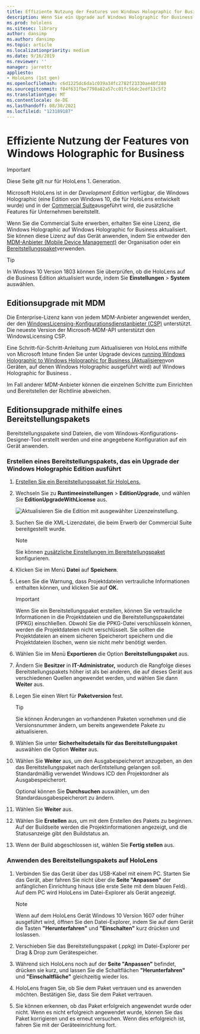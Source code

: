 ```yaml
---
title: Effiziente Nutzung der Features von Windows Holographic for Business
description: Wenn Sie ein Upgrade auf Windows Holographic for Business durchführen, bietet HoloLens zusätzliche Features, die für Unternehmen konzipiert sind.
ms.prod: hololens
ms.sitesec: library
author: dansimp
ms.author: dansimp
ms.topic: article
ms.localizationpriority: medium
ms.date: 9/16/2019
ms.reviewer: ''
manager: jarrettr
appliesto:
- HoloLens (1st gen)
ms.openlocfilehash: c6d1225dc6da1c039a34fc2782f23330ae40f280
ms.sourcegitcommit: f04f631fbe7798a82a57cc01fc56dc2edf13c5f2
ms.translationtype: MT
ms.contentlocale: de-DE
ms.lasthandoff: 08/30/2021
ms.locfileid: "123189187"
---
```

# <a name="unlock-windows-holographic-for-business-features"></a>Effiziente Nutzung der Features von Windows Holographic for Business

> [!IMPORTANT]
> Diese Seite gilt nur für HoloLens 1. Generation.

Microsoft HoloLens ist in der *Development Edition* verfügbar, die Windows Holographic (eine Edition von Windows 10, die für HoloLens entwickelt wurde) und in der [Commercial Suite](hololens-commercial-features.md)ausgeführt wird, die zusätzliche Features für Unternehmen bereitstellt.

Wenn Sie die Commercial Suite erwerben, erhalten Sie eine Lizenz, die Windows Holographic auf Windows Holographic for Business aktualisiert. Sie können diese Lizenz auf das Gerät anwenden, indem Sie entweder den [MDM-Anbieter (Mobile Device Management)](#edition-upgrade-by-using-mdm) der Organisation oder ein [Bereitstellungspaket](#edition-upgrade-by-using-a-provisioning-package)verwenden.

> [!TIP]
> In Windows 10 Version 1803 können Sie überprüfen, ob die HoloLens auf die Business Edition aktualisiert wurde, indem Sie **Einstellungen**  >  **System** auswählen.

## <a name="edition-upgrade-by-using-mdm"></a>Editionsupgrade mit MDM

Die Enterprise-Lizenz kann von jedem MDM-Anbieter angewendet werden, der den [WindowsLicensing-Konfigurationsdienstanbieter (CSP)](https://msdn.microsoft.com/library/windows/hardware/dn904983.aspx) unterstützt. Die neueste Version der Microsoft-MDM-API unterstützt den WindowsLicensing CSP.

Eine Schritt-für-Schritt-Anleitung zum Aktualisieren von HoloLens mithilfe von Microsoft Intune finden Sie unter Upgrade devices [running Windows Holographic to Windows Holographic for Business (Aktualisieren](/intune/holographic-upgrade)von Geräten, auf denen Windows Holographic ausgeführt wird) auf Windows Holographic for Business .

 Im Fall anderer MDM-Anbieter können die einzelnen Schritte zum Einrichten und Bereitstellen der Richtlinie abweichen.

## <a name="edition-upgrade-by-using-a-provisioning-package"></a>Editionsupgrade mithilfe eines Bereitstellungspakets

Bereitstellungspakete sind Dateien, die vom Windows-Konfigurations-Designer-Tool erstellt werden und eine angegebene Konfiguration auf ein Gerät anwenden.

### <a name="create-a-provisioning-package-that-upgrades-the-windows-holographic-edition"></a>Erstellen eines Bereitstellungspakets, das ein Upgrade der Windows Holographic Edition ausführt

1. [Erstellen Sie ein Bereitstellungspaket für HoloLens.](hololens-provisioning.md)
1. Wechseln Sie zu **Runtimeeinstellungen**  >  **EditionUpgrade**, und wählen Sie **EditionUpgradeWithLicense** aus.

    ![Aktualisieren Sie die Edition mit ausgewählter Lizenzeinstellung.](images/icd1.png)

1. Suchen Sie die XML-Lizenzdatei, die beim Erwerb der Commercial Suite bereitgestellt wurde.

    > [!NOTE]
    > Sie können [zusätzliche Einstellungen im Bereitstellungspaket](hololens-provisioning.md) konfigurieren.

1. Klicken Sie im Menü **Datei** auf **Speichern**. 

1. Lesen Sie die Warnung, dass Projektdateien vertrauliche Informationen enthalten können, und klicken Sie auf **OK.**

    > [!IMPORTANT]
    > Wenn Sie ein Bereitstellungspaket erstellen, können Sie vertrauliche Informationen in die Projektdateien und die Bereitstellungspaketdatei (PPKG) einschließen. Obwohl Sie die PPKG-Datei verschlüsseln können, werden die Projektdateien nicht verschlüsselt. Sie sollten die Projektdateien an einem sicheren Speicherort speichern und die Projektdateien löschen, wenn sie nicht mehr benötigt werden.

1. Wählen Sie im Menü **Exportieren** die Option **Bereitstellungspaket** aus.

1. Ändern Sie **Besitzer** in **IT-Administrator,** wodurch die Rangfolge dieses Bereitstellungspakets höher ist als bei anderen, die auf dieses Gerät aus verschiedenen Quellen angewendet werden, und wählen Sie dann **Weiter** aus.

1. Legen Sie einen Wert für **Paketversion** fest.

    > [!TIP]
    > Sie können Änderungen an vorhandenen Paketen vornehmen und die Versionsnummer ändern, um bereits angewendete Pakete zu aktualisieren.

1. Wählen Sie unter **Sicherheitsdetails für das Bereitstellungspaket** auswählen die Option **Weiter** aus.

1. Wählen Sie **Weiter** aus, um den Ausgabespeicherort anzugeben, an den das Bereitstellungspaket nach derEntstellung gelangen soll. Standardmäßig verwendet Windows ICD den Projektordner als Ausgabespeicherort.

    Optional können Sie **Durchsuchen** auswählen, um den Standardausgabespeicherort zu ändern.

1. Wählen Sie **Weiter** aus.

1. Wählen Sie **Erstellen** aus, um mit dem Erstellen des Pakets zu beginnen. Auf der Buildseite werden die Projektinformationen angezeigt, und die Statusanzeige gibt den Buildstatus an.

1. Wenn der Build abgeschlossen ist, wählen Sie **Fertig stellen** aus.

### <a name="apply-the-provisioning-package-to-hololens"></a>Anwenden des Bereitstellungspakets auf HoloLens

1. Verbinden Sie das Gerät über das USB-Kabel mit einem PC. Starten Sie das Gerät, aber fahren Sie nicht über die **Seite "Anpassen"** der anfänglichen Einrichtung hinaus (die erste Seite mit dem blauen Feld). Auf dem PC wird HoloLens im Datei-Explorer als Gerät angezeigt.

    > [!NOTE]
    > Wenn auf dem HoloLens Gerät Windows 10 Version 1607 oder früher ausgeführt wird, öffnen Sie den Datei-Explorer, indem Sie auf dem Gerät die Tasten **"Herunterfahren"** und **"Einschalten"** kurz drücken und loslassen.

1. Verschieben Sie das Bereitstellungspaket (.ppkg) im Datei-Explorer per Drag & Drop zum Gerätespeicher.

1. Während sich HoloLens noch auf der **Seite "Anpassen"** befindet, drücken sie kurz, und lassen Sie die Schaltflächen **"Herunterfahren"** und **"Einschaltfläche"** gleichzeitig wieder los.

1. HoloLens fragen Sie, ob Sie dem Paket vertrauen und es anwenden möchten. Bestätigen Sie, dass Sie dem Paket vertrauen.

1. Sie können erkennen, ob das Paket erfolgreich angewendet wurde oder nicht. Wenn es nicht erfolgreich angewendet wurde, können Sie das Paket korrigieren und es erneut versuchen. Wenn dies erfolgreich ist, fahren Sie mit der Geräteeinrichtung fort.
